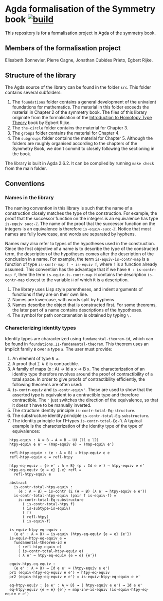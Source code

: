 # Agda formalisation of the Symmetry book [![build](https://github.com/UniMath/SymmetryBookFormalization/actions/workflows/ci.yaml/badge.svg?branch=master)](https://github.com/UniMath/SymmetryBookFormalization/actions/workflows/ci.yaml)

This repository is for a formalisation project in Agda of the symmetry book.

## Members of the formalisation project 
Elisabeth Bonnevier, Pierre Cagne, Jonathan Cubides Prieto, Egbert Rijke.

## Structure of the library

The Agda source of the library can be found in the folder `src`. This folder contains several subfolders:
1. The `foundations` folder contains a general development of the univalent foundations for mathematics. The material in this folder exceeds the material in Chapter 2 of the symmetry book. The files of this library originate from the formalisation of the [Introduction to Homotopy Type Theory](https://github.com/HoTT-Intro/Agda) book by Egbert Rijke.
2. The `the-circle` folder contains the material for Chapter 3.
3. The `groups` folder contains the material for Chapter 4.
4. The `subgroups` folder contains the material for Chapter 5.
Although the folders are roughly organised according to the chapters of the Symmetry Book, we don't commit to closely following the sectioning in the book.

The library is built in Agda 2.6.2. It can be compiled by running `make check` from the main folder.

## Conventions

### Names in the library
The naming convention in this library is such that the name of a construction closely matches the type of the construction. For example, the proof that the successor function on the integers is an equivalence has type `is-equiv succ-ℤ`. The name of the proof that the successor function on the integers is an equivalence is therefore `is-equiv-succ-ℤ`. Notice that most names are fully lowercase, and words are separated by hyphens. 

Names may also refer to types of the hypotheses used in the construction. Since the first objective of a name is to describe the type of the constructed term, the description of the hypotheses comes after the description of the conclusion in a name. For example, the term `is-equiv-is-contr-map` is a function of type `is-contr-map f → is-equiv f`, where `f` is a function already assumed. This convention has the advantage that if we have `H : is-contr-map f`, then the term `is-equiv-is-contr-map H` contains the description `is-contr-map` closest to the variable `H` of which it is a description.

1. The library uses Lisp style parentheses, and indent arguments of functions if they are on their own line.
2. Names are lowercase, with words split by hyphens
3. Names describe the object that is constructed first. For some theorems, the later part of a name contains descriptions of the hypotheses. 
4. The symbol for path concatenation is obtained by typing `\.`

### Characterizing identity types
Identity types are characterized using `fundamental-theorem-id`, which can be found in `foundations.11-fundamental-theorem`. This theorem uses an implicit family `B` over a type `a`. The user must provide:
1. An element of type `B a`.
2. A proof that `Σ A B` is contractible.
3. A family of maps (x : A) → Id a x → B x.
The characterization of an identity type therefore revolves around the proof of contractibility of a total space. In order to give proofs of contractibility efficiently, the following theorems are often used:
1. `is-contr-equiv` and `is-contr-equiv'`. These are used to show that the asserted type is equivalent to a contractible type and therefore contractible. The `'` just switches the direction of the equivalence, so that it doesn't have to be manually inverted.
2. The structure identity principle `is-contr-total-Eq-structure`.
3. The substructure identity principle `is-contr-total-Eq-substructure`.
4. The identity principle for Π-types `is-contr-total-Eq-Π`.
A typical example is the characterization of the identity type of the type of equivalences:

```
  htpy-equiv : A ≃ B → A ≃ B → UU (l1 ⊔ l2)
  htpy-equiv e e' = (map-equiv e) ~ (map-equiv e')

  refl-htpy-equiv : (e : A ≃ B) → htpy-equiv e e
  refl-htpy-equiv e = refl-htpy

  htpy-eq-equiv : {e e' : A ≃ B} (p : Id e e') → htpy-equiv e e'
  htpy-eq-equiv {e = e} {.e} refl =
    refl-htpy-equiv e

  abstract
    is-contr-total-htpy-equiv :
      (e : A ≃ B) → is-contr (Σ (A ≃ B) (λ e' → htpy-equiv e e'))
    is-contr-total-htpy-equiv (pair f is-equiv-f) =
      is-contr-total-Eq-substructure
        ( is-contr-total-htpy f)
        ( is-subtype-is-equiv)
        ( f)
        ( refl-htpy)
        ( is-equiv-f)

  is-equiv-htpy-eq-equiv :
    (e e' : A ≃ B) → is-equiv (htpy-eq-equiv {e = e} {e'})
  is-equiv-htpy-eq-equiv e =
    fundamental-theorem-id e
      ( refl-htpy-equiv e)
      ( is-contr-total-htpy-equiv e)
      ( λ e' → htpy-eq-equiv {e = e} {e'})

  equiv-htpy-eq-equiv :
    (e e' : A ≃ B) → Id e e' ≃ (htpy-equiv e e')
  pr1 (equiv-htpy-eq-equiv e e') = htpy-eq-equiv
  pr2 (equiv-htpy-eq-equiv e e') = is-equiv-htpy-eq-equiv e e'

  eq-htpy-equiv : {e e' : A ≃ B} → ( htpy-equiv e e') → Id e e'
  eq-htpy-equiv {e = e} {e'} = map-inv-is-equiv (is-equiv-htpy-eq-equiv e e')
```
